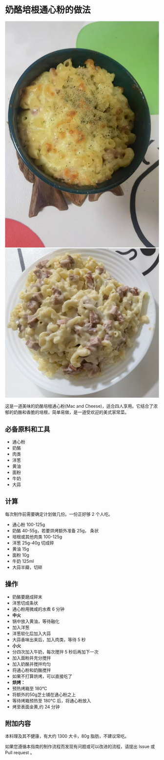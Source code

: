 # 奶酪培根通心粉的做法

![烘烤成品](./oven.jpg)
![非烘烤成品](./onepot.png)

这是一道美味的奶酪培根通心粉(Mac and Cheese)，适合四人享用。它结合了浓郁的奶酪和香脆的培根，简单易做，是一道受欢迎的美式家常菜。

## 必备原料和工具

- 通心粉
- 奶酪
- 肉类
- 洋葱
- 黄油
- 面粉
- 牛奶
- 大蒜

## 计算

每次制作前需要确定计划做几份。一份正好够 2 个人吃。

- 通心粉 100-125g
- 奶酪 40-55g，若要烘烤额外准备 25g， 条状
- 培根或其他肉类 100-125g
- 洋葱 25g-40g 切成碎
- 黄油 15g
- 面粉 10g
- 牛奶 125ml
- 大蒜半瓣，切碎

## 操作

- 奶酪要磨成碎末
- 洋葱切成条状
- 通心粉用微咸的水煮 6 分钟
- **中火**
- 锅中放入黄油，等待融化
- 加入洋葱
- 洋葱软化后加入大蒜
- 大蒜香味出来后，加入肉类，等待 5 秒
- **小火**
- 分四次加入牛奶，每次搅拌 5 秒后再加下一次
- 加入面粉并充分搅拌
- 加入奶酪并搅拌均匀
- 将通心粉和奶酪搅拌
- 如果不打算烘烤，可以直接吃了
- **烘烤：**
- 预热烤箱至 180°C
- 将额外的50g芝士铺在通心粉之上
- 等待烤箱预热至 180°C 后，将通心粉放入
- 烤至表面金黄,约 24 分钟

## 附加内容

本料理及其不健康，有大约 1300 大卡，80g 脂肪，不建议常吃。

如果您遵循本指南的制作流程而发现有问题或可以改进的流程，请提出 Issue 或 Pull request 。
